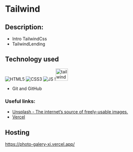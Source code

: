 # Tailwind
 
## Description:
- Intro TailwindCss
- TailwindLending

## Technology used

![HTML5](https://img.shields.io/badge/html5-%23E34F26.svg?style=for-the-badge&logo=html5&logoColor=white)
![CSS3](https://img.shields.io/badge/css3-%231572B6.svg?style=for-the-badge&logo=css3&logoColor=white) 
![JS](https://img.shields.io/badge/JS-JavaScript-blue?style=for-the-badge&logo=js&logoColor=white)
!<img src="https://www.vectorlogo.zone/logos/tailwindcss/tailwindcss-ar21.svg" alt="tailwindcss" width="40" height="40"/>


- Git and GitHub

### Useful links:
- [Unsplash - The internet’s source of freely-usable images.](https://unsplash.com/)
- [Vercel](https://vercel.com/)


## Hosting
https://photo-galery-xi.vercel.app/ 
